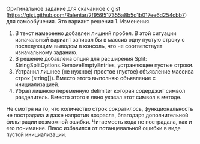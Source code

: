 Оригинальное задание для скачанное с gist (https://gist.github.com/Ralentar/2f959517355a8b5d1b017ee6d254cbb7) для самообучения.
Это вариант решения 1.
Изменения.
1. В текст намеренно добавлен лишний пробел. В этой ситуации изначальный вариант записал бы в массив одну пустую строку с последующим выводом в консоль, что не соответствует изначальному заданию.
2. В решение добавлена опция для расширения Split: StringSplitOptions.RemoveEmptyEntries, устраняющее пустые строки.
3. Устранил лишнее (не нужное) простое (пустое) объявление массива строк (string[]). Вместо этого выполняю объявление с инициализацией.
4. Убрал лишнюю переменную delimiter которая содерджит символ разделитель. Вместо этого я явно указал этот символ в методе.

Не смотря на то, что количество строк сократилось, функциональность не пострадала и даже напротив возрасла, благодаря дополнительной фильтрации возможной ошибки.
Читаемость кода не пострадала, как и его понимание. Плюс избавился от потанцевальной ошибки в виде пустой инициализации.
